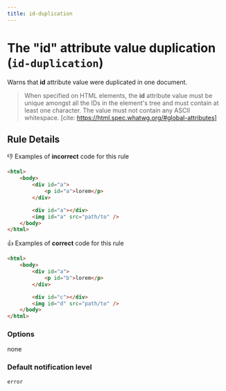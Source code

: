 ```yaml
---
title: id-duplication
---
```


# The "id" attribute value duplication (`id-duplication`)

Warns that **id** attribute value were duplicated in one document.

> When specified on HTML elements, the **id** attribute value must be unique amongst all the IDs in the element's tree and must contain at least one character. The value must not contain any ASCII whitespace.
> [cite: https://html.spec.whatwg.org/#global-attributes]

## Rule Details

👎 Examples of **incorrect** code for this rule

```html
<html>
	<body>
		<div id="a">
			<p id="a">lorem</p>
		</div>

		<div id="a"></div>
		<img id="a" src="path/to" />
	</body>
</html>
```

👍 Examples of **correct** code for this rule

```html
<html>
	<body>
		<div id="a">
			<p id="b">lorem</p>
		</div>

		<div id="c"></div>
		<img id="d" src="path/to" />
	</body>
</html>
```

### Options

none

### Default notification level

`error`
